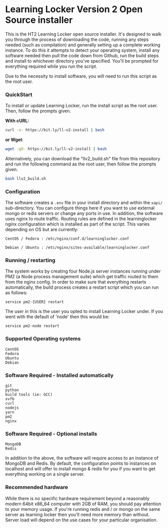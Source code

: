 # Learning Locker Version 2 Open Source installer

This is the HT2 Learning Locker open source installer. It's designed to walk you through the process of
downloading the code, running any steps needed (such as compilation) and generally setting up a complete
working instance. To do this it attempts to detect your operating system, install any software needed
then pull the code down from Github, run the build steps and install to whichever directory you've
specified. You'll be prompted for everything required while you run the script.

Due to the necessity to install software, you will need to run this script as the root user.


### QuickStart
To install or update Learning Locker, run the install script as the root user. Then, follow the prompts given.

**With cURL:**
```sh
curl -o- https://bit.ly/ll-v2-install | bash
```
**or Wget**:
```sh
wget -qO- https://bit.ly/ll-v2-install | bash
```

Alternatively, you can download the "llv2_build.sh" file from this repository and run the following command as the root user, then follow the prompts given.

```sh
bash llv2_build.sh
```

### Configuration
The software creates a `.env` file in your install directory and within the `xapi/` sub-directory. You can
configure things here if you want to use external mongo or redis servers or change any ports in use.
In addition, the software uses nginx to route traffic. Routing rules are defined in the learninglocker
nginx configuration which is installed as part of the script. This varies depending on OS but are
currently:

	CentOS / Fedora : /etc/nginx/conf.d/learninglocker.conf

	Debian / Ubuntu : /etc/nginx/sites-available/learninglocker.conf


### Running / restarting
The system works by creating four Node.js server instances running under PM2 (a Node process management suite) which get traffic routed
to them from the nginx config. In order to make sure that everything restarts automatically, the build
process creates a restart script which you can run as follows:

	service pm2-{USER} restart

The user in this is the user you opted to install Learning Locker under. If you went with the default of
'node' then this would be:

	service pm2-node restart


### Supported Operating systems
	CentOS
	Fedora
	Ubuntu
	Debian

### Software Required - Installed automatically
	git
	python
	build tools (ie: GCC)
	xvfb
	curl
	nodejs
	yarn
	pm2
	nginx

### Software Required - Optional installs
	MongoDB
	Redis

In addition to the above, the software will require access to an instance of MongoDB and Redis. By default,
the configuration points to instances on localhost and will offer to install mongo & redis for you if you
want to get everything working on a single server.


### Recommended hardware
While there is no specific hardware requirement beyond a reasonably modern 64bit x86_64 computer with 2GB of
RAM, you should pay attention to your memory usage. If you're running redis and / or mongo on the same server
as learning locker then you'll need more memory than without. Server load will depend on the use cases for
your particular organisation.
